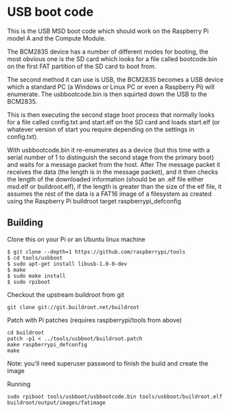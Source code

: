 # USB boot code

This is the USB MSD boot code which should work on the Raspberry Pi model A and the Compute Module.

The BCM2835 device has a number of different modes for booting, the most obvious one is the SD card
which looks for a file called bootcode.bin on the first FAT partition of the SD card to boot from.

The second method it can use is USB, the BCM2835 becomes a USB device which a standard PC (a Windows
or Linux PC or even a Raspberry Pi) will enumerate.  The usbbootcode.bin is then squirted down the USB
to the BCM2835.

This is then executing the second stage boot process that normally looks for a file called config.txt
and start.elf on the SD card and loads start.elf (or whatever version of start you require depending
on the settings in config.txt).

With usbbootcode.bin it re-enumerates as a device (but this time with a serial number of 1 to distinguish
the second stage from the primary boot) and waits for a message packet from the host.  After
The message packet it receives the data (the length is in the message packet), and it then checks the
length of the downloaded information (should be an .elf file either msd.elf or buildroot.elf), if the
length is greater than the size of the elf file, it assumes the rest of the data is a FAT16 image of a
filesystem as created using the Raspberry Pi buildroot target raspberrypi_defconfig

## Building

Clone this on your Pi or an Ubuntu linux machine

```
$ git clone --depth=1 https://github.com/raspberrypi/tools
$ cd tools/usbboot
$ sudo apt-get install libusb-1.0-0-dev
$ make
$ sudo make install
$ sudo rpiboot
```

Checkout the upstream buildroot from git

```
git clone git://git.buildroot.net/buildroot
```

Patch with Pi patches (requires raspberrypi/tools from above)

```
cd buildroot
patch -p1 < ../tools/usbboot/buildroot.patch
make raspberrypi_defconfig
make
```

Note: you'll need superuser password to finish the build and create the image

Running

```
sudo rpiboot tools/usbboot/usbbootcode.bin tools/usbboot/buildroot.elf buildroot/output/images/fatimage
```
